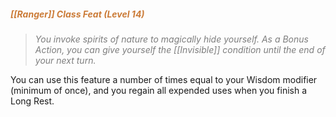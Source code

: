 ##### <span style="color:rgb(203, 123, 55)">[[Ranger]] Class Feat (Level 14)</span> 

> *<span style="color:rgb(125, 125, 125)">You invoke spirits of nature to magically hide yourself. As a Bonus Action, you can give yourself the [[Invisible]] condition until the end of your next turn.</span>*

You can use this feature a number of times equal to your Wisdom modifier (minimum of once), and you regain all expended uses when you finish a Long Rest.